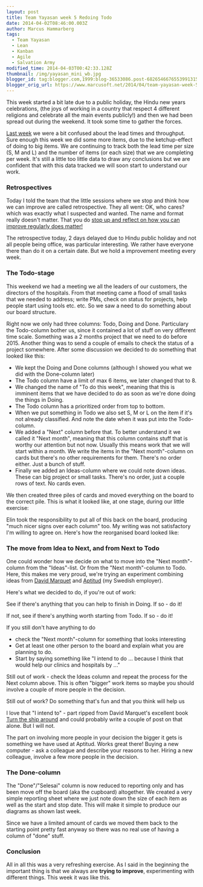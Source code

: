 ```yaml
---
layout: post
title: Team Yayasan week 5 Redoing Todo
date: 2014-04-02T08:46:00.003Z
author: Marcus Hammarberg
tags:
  - Team Yayasan
  - Lean
  - Kanban
  - Agile
  - Salvation Army
modified_time: 2014-04-03T00:42:33.128Z
thumbnail: /img/yayasan_mini_wb.jpg
blogger_id: tag:blogger.com,1999:blog-36533086.post-6826546676553991315
blogger_orig_url: https://www.marcusoft.net/2014/04/team-yayasan-week-5-redoing-todo.html
---
```


This week started a bit late due to a public holiday, the Hindu new years celebrations, (the joys of working in a country that respect 4 different religions and celebrate all the main events publicly!) and then we had been spread out during the weekend. It took some time to gather the forces.

[Last week](https://www.marcusoft.net/2014/03/team-yayasan-week-4-throughput-and-lead.html) we were a bit confused about the lead times and throughput. Sure enough this week we did some more items, due to the ketchup-effect of doing to big items. We are continuing to track both the lead time per size (S, M and L) and the number of items (or each size) that we are completing per week. It's still a little too little data to draw any conclusions but we are confident that with this data tracked we will soon start to understand our work.

### Retrospectives

Today I told the team that the little sessions where we stop and think how we can improve are called retrospective. They all went: OK, who cares? which was exactly what I suspected and wanted. The name and format really doesn't matter. That you do [stop up and reflect on how you can improve regularly does matter!](http://zuill.us/WoodyZuill/2014/03/31/to-me-this-is-agile/)

The retrospective today, 2 days delayed due to Hindu public holiday and not all people being office, was particular interesting. We rather have everyone there than do it on a certain date. But we hold a improvement meeting every week.

### The Todo-stage

This weekend we had a meeting we all the leaders of our customers, the directors of the hospitals. From that meeting came a flood of small tasks that we needed to address; write PMs, check on status for projects, help people start using tools etc. etc. So we saw a need to do something about our board structure.

Right now we only had three columns: Todo, Doing and Done. Particulary the Todo-column bother us, since it contained a lot of stuff on very different time scale. Something was a 2 months project that we need to do before 2015. Another thing was to send a couple of emails to check the status of a project somewhere. After some discussion we decided to do something that looked like this:

- We kept the Doing and Done columns (although I showed you what we did with the Done-column later)
- The Todo column have a limit of max 6 items, we later changed that to 8.
- We changed the name of "To do this week", meaning that this is imminent items that we have decided to do as soon as we're done doing the things in Doing.
- The Todo column has a prioritized order from top to bottom.
- When we put something in Todo we also set S, M or L on the item if it's not already classified. And note the date when it was put into the Todo-column.
- We added a "Next" column before that. To better understand it we called it "Next month", meaning that this column contains stuff that is worthy our attention but not now. Usually this means work that we will start within a month. We write the items in the "Next month"-column on cards but there's no other requirements for them. There's no order either. Just a bunch of stuff.
- Finally we added an Ideas-column where we could note down ideas. These can big project or small tasks. There's no order, just a couple rows of text. No cards even.

We then created three piles of cards and moved everything on the board to the correct pile. This is what it looked like, at one stage, during our little exercise:

Elin took the responsibility to put all of this back on the board, producing "much nicer signs over each column" too. My writing was not satisfactory I'm willing to agree on. Here's how the reorganised board looked like:

### The move from Idea to Next, and from Next to Todo

One could wonder how we decide on what to move into the "Next month"-column from the "Ideas"-list. Or from the "Next month"-column to Todo. Here, this makes me very proud, we're trying an experiment combining ideas from [David Marquet](http://davidmarquet.com/) and [Aptitud](http://www.aptitud.se/) (my Swedish employer).

Here's what we decided to do, if you're out of work:

See if there's anything that you can help to finish in Doing. If so - do it!

If not, see if there's anything worth starting from Todo. If so - do it!

If you still don't have anything to do

- check the "Next month"-column for something that looks interesting
- Get at least one other person to the board and explain what you are planning to do.
- Start by saying something like "I intend to do ... because I think that would help our clinics and hospitals by ..."

Still out of work - check the Ideas column and repeat the process for the Next column above. This is often "bigger" work items so maybe you should involve a couple of more people in the decision.

Still out of work? Do something that's fun and that you think will help us

I love that "I intend to" - part ripped from David Marquet's excellent book [Turn the ship around](http://www.amazon.com/Turn-Ship-Around-Turning-Followers/dp/1591846404) and could probably write a couple of post on that alone. But I will not.

The part on involving more people in your decision the bigger it gets is something we have used at Aptitud. Works great there! Buying a new computer - ask a colleague and describe your reasons to her. Hiring a new colleague, involve a few more people in the decision.

### The Done-column

The "Done"/"Selesai" column is now reduced to reporting only and has been move off the board (aka the cupboard) altogether. We created a very simple reporting sheet where we just note down the size of each item as well as the start and stop date. This will make it simple to produce our diagrams as shown last week.

Since we have a limited amount of cards we moved them back to the starting point pretty fast anyway so there was no real use of having a column of "done" stuff.

### Conclusion

All in all this was a very refreshing exercise. As I said in the beginning the important thing is that we always are **trying to improve**, experimenting with different things. This week it was like this.
